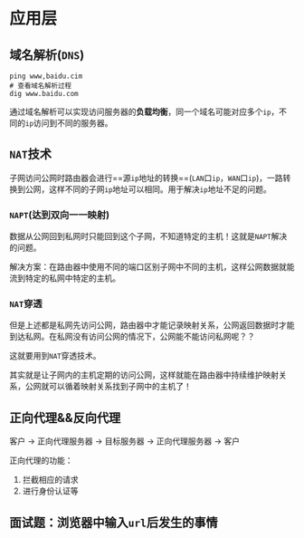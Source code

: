 # 应用层



## 域名解析(`DNS`)

```shell
ping www,baidu.cim
# 查看域名解析过程
dig www.baidu.com
```

通过域名解析可以实现访问服务器的**负载均衡**，同一个域名可能对应多个`ip`，不同的`ip`访问到不同的服务器。

## `NAT`技术

子网访问公网时路由器会进行==源`ip`地址的转换==(`LAN`口`ip`，`WAN`口`ip`)，一路转换到公网，这样不同的子网`ip`地址可以相同。用于解决`ip`地址不足的问题。

### `NAPT`(达到双向一一映射)

数据从公网回到私网时只能回到这个子网，不知道特定的主机！这就是`NAPT`解决的问题。

解决方案：在路由器中使用不同的端口区别子网中不同的主机，这样公网数据就能流到特定的私网中特定的主机。

### `NAT`穿透

但是上述都是私网先访问公网，路由器中才能记录映射关系，公网返回数据时才能到达私网。在私网没有访问公网的情况下，公网能不能访问私网呢？？

这就要用到`NAT`穿透技术。

其实就是让子网内的主机定期的访问公网，这样就能在路由器中持续维护映射关系，公网就可以循着映射关系找到子网中的主机了！

## 正向代理&&反向代理

客户 ->  正向代理服务器 -> 目标服务器 -> 正向代理服务器 -> 客户

正向代理的功能：

1. 拦截相应的请求
2. 进行身份认证等





## 面试题：浏览器中输入`url`后发生的事情

